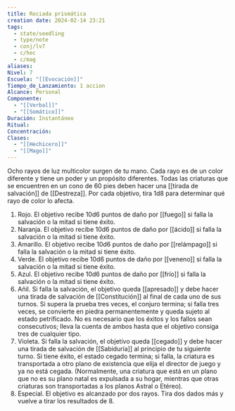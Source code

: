 ```yaml
---
title: Rociada prismática
creation date: 2024-02-14 23:21
tags:
  - state/seedling
  - type/note
  - conj/lv7
  - c/hec
  - c/mag
aliases: 
Nivel: 7
Escuela: "[[Evocación]]"
Tiempo_de_Lanzamiento: 1 accion
Alcance: Personal
Componente:
  - "[[Verbal]]"
  - "[[Somático]]"
Duración: Instantáneo
Ritual: 
Concentración: 
Clases:
  - "[[Hechicero]]"
  - "[[Mago]]"
---
```

Ocho rayos de luz multicolor surgen de tu mano. Cada rayo es de un color diferente y tiene un poder y un propósito diferentes. Todas las criaturas que se encuentren en un cono de 60 pies deben hacer una [[tirada de salvación]] de [[Destreza]]. Por cada objetivo, tira 1d8 para determinar qué rayo de color lo afecta.

1. Rojo. El objetivo recibe 10d6 puntos de daño por [[fuego]] si falla la salvación o la mitad si tiene éxito.
2. Naranja. El objetivo recibe 10d6 puntos de daño por [[ácido]] si falla la salvación o la mitad si tiene éxito.
3. Amarillo. El objetivo recibe 10d6 puntos de daño por [[relámpago]] si falla la salvación o la mitad si tiene éxito.
4. Verde. El objetivo recibe 10d6 puntos de daño por [[veneno]] si falla la salvación o la mitad si tiene éxito.
5. Azul. El objetivo recibe 10d6 puntos de daño por [[frío]] si falla la salvación o la mitad si tiene éxito.
6. Añil. Si falla la salvación, el objetivo queda [[apresado]] y debe hacer una tirada de salvación de [[Constitución]] al final de cada uno de sus turnos. Si supera la prueba tres veces, el conjuro termina; si falla tres veces, se convierte en piedra permanentemente y queda sujeto al estado petrificado. No es necesario que los éxitos y los fallos sean consecutivos; lleva la cuenta de ambos hasta que el objetivo consiga tres de cualquier tipo.
7. Violeta. Si falla la salvación, el objetivo queda [[cegado]] y debe hacer una tirada de salvación de [[Sabiduría]] al principio de tu siguiente turno. Si tiene éxito, el estado cegado termina; si falla, la criatura es transportada a otro plano de existencia que elija el director de juego y ya no está cegada. (Normalmente, una criatura que está en un plano que no es su plano natal es expulsada a su hogar, mientras que otras criaturas son transportadas a los planos Astral o Etéreo).
8. Especial. El objetivo es alcanzado por dos rayos. Tira dos dados más y vuelve a tirar los resultados de 8.